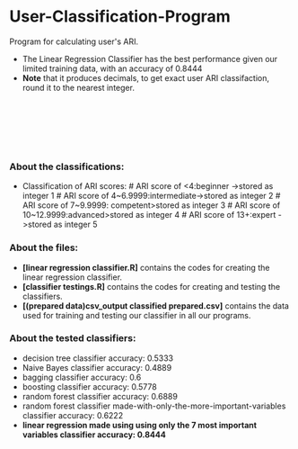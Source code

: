 # User-Classification-Program
Program for calculating user's ARI. 


- The Linear Regression Classifier has the best performance given our limited training data, with an accuracy of 0.8444
- **Note** that it produces decimals, to get exact user ARI classifaction, round it to the nearest integer.





<br /><br /><br /><br /><br />
### About the classifications:
- Classification of ARI scores:
                # ARI score of <4:beginner ->stored as integer 1
                # ARI score of 4~6.9999:intermediate->stored as integer 2
                # ARI score of 7~9.9999: competent>stored as integer 3
                # ARI score of 10~12.9999:advanced>stored as integer 4
                # ARI score of 13+:expert  ->stored as integer 5

### About the files:

- **[linear regression classifier.R]** contains the codes for creating the linear regression classifier.
- **[classifier testings.R]** contains the codes for creating and testing the classifiers.
- **[(prepared data)csv_output classified prepared.csv]** contains the data used for training and testing our classifier in all our programs.






### About the tested classifiers:

- decision tree classifier accuracy: 0.5333
- Naive Bayes classifier accuracy: 0.4889
- bagging classifier accuracy: 0.6
- boosting classifier accuracy: 0.5778
- random forest classifier accuracy: 0.6889
- random forest classifier made-with-only-the-more-important-variables classifier accuracy: 0.6222
- **linear regression made using using only the 7 most important variables classifier accuracy: 0.8444**
